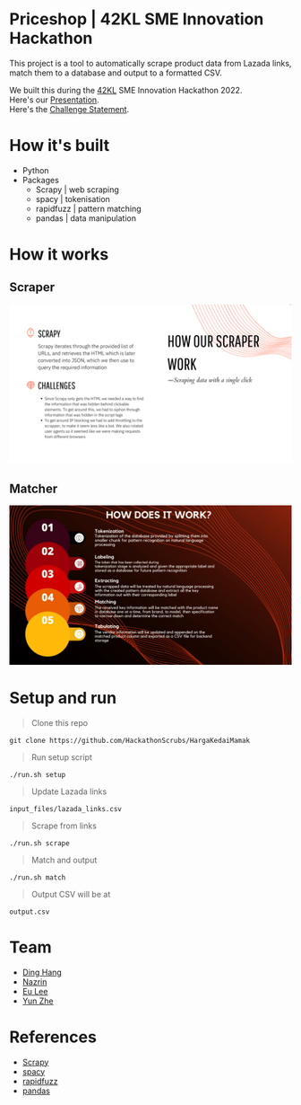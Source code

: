 # Priceshop | 42KL SME Innovation Hackathon
This project is a tool to automatically scrape product data from Lazada links, match them to a database and output to a formatted CSV. <br>

We built this during the [42KL](https://42kl.edu.my/) SME Innovation Hackathon 2022. <br>
Here's our [Presentation](content_files/presentation.pdf). <br>
Here's the [Challenge Statement](content_files/PriceShop.pdf). <br>

# How it's built
- Python
- Packages
	- Scrapy | web scraping
	- spacy | tokenisation
	- rapidfuzz | pattern matching
	- pandas | data manipulation

# How it works
## Scraper
<img src="content_files/scraper.png">

## Matcher
<img src="content_files/matcher.png">

# Setup and run
> Clone this repo
```
git clone https://github.com/HackathonScrubs/HargaKedaiMamak
```

> Run setup script
```
./run.sh setup
```

> Update Lazada links
```
input_files/lazada_links.csv
```

> Scrape from links
```
./run.sh scrape
```

> Match and output
```
./run.sh match
```

> Output CSV will be at
```
output.csv
```

# Team
- [Ding Hang](https://github.com/HansWongDH) <br>
- [Nazrin](https://github.com/nazrinshahaf) <br>
- [Eu Lee](https://github.com/lokeulee) <br>
- [Yun Zhe](https://github.com/hooyunzhe) <br>

# References
- [Scrapy](https://docs.scrapy.org/en/latest/)
- [spacy](https://spacy.io/api/doc)
- [rapidfuzz](https://maxbachmann.github.io/RapidFuzz/)
- [pandas](https://pandas.pydata.org/docs/)
